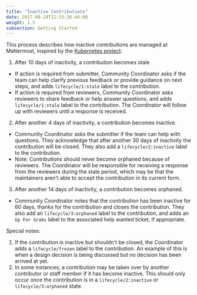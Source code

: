 ```yaml
---
title: "Inactive Contributions"
date: 2017-08-20T12:33:36-04:00
weight: 1.5
subsection: Getting Started
---
```


This process describes how inactive contributions are managed at Mattermost, inspired by the [Kubernetes project](https://github.com/kubernetes/kubernetes):

1. After 10 days of inactivity, a contribution becomes stale.
 - If action is required from submitter, Community Coordinator asks if the team can help clarify previous feedback or provide guidance on next steps, and adds `lifecycle/1:stale` label to the contribution.
 - If action is required from reviewers, Community Coordinator asks reviewers to share feedback or help answer questions, and adds `lifecycle/1:stale` label to the contribution. The Coordinator will follow up with reviewers until a response is received.

2. After another 4 days of inactivity, a contribution becomes inactive.
 - Community Coordinator asks the submitter if the team can help with questions. They acknowledge that after another 30 days of inactivity the contribution will be closed. They also add a `lifecycle/2:inactive` label to the contribution.
 - Note: Contributions should never become orphaned because of reviewers. The Coordinator will be responsible for receiving a response from the reviewers during the stale period, which may be that the maintainers aren't able to accept the contribution in its current form.

3. After another 14 days of inactivity, a contribution becomes orphaned.
 - Community Coordinator notes that the contribution has been inactive for 60 days, thanks for the contribution and closes the contribution. They also add an `lifecycle/3:orphaned` label to the contribution, and adds an `Up For Grabs` label to the associated help wanted ticket, if appropriate.

Special notes:

1. If the contribution is inactive but shouldn't be closed, the Coordinator adds a `lifecycle/frozen` label to the contribution. An example of this is when a design decision is being discussed but no decision has been arrived at yet.
2. In some instances, a contribution may be taken over by another contributor or staff member if it has become inactive. This should only occur once the contribution is in a `lifecycle/2:inactive` or `lifecycle/3:orphaned` state.

